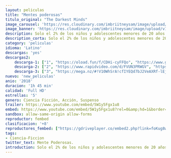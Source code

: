 ```yaml
---
layout: peliculas
title: "Mentes poderosas"
titulo_original: "The Darkest Minds"
image_carousel: 'https://res.cloudinary.com/imbriitneysam/image/upload/v1542404079/mente-poster-min.jpg'
image_banner: 'https://res.cloudinary.com/imbriitneysam/image/upload/v1542404079/mente-banner-min.jpg'
description: Solo el 2% de los niños y adolescentes menores de 20 años han sobrevivido a una plaga que ha asolado Estados Unidos. Los mismos que han desarrollado capacidades mentales que no pueden controlar. Los mismos que son apresados en Thurmond, un campamento controlado por el gobierno para todos los niños sobrevivientes. Entre ellos, Ruby Daly, una adolescente de 16 años que logra escapar de allí cambiando así el destino que le habían impuesto.
description_corta: Solo el 2% de los niños y adolescentes menores de 20 años han sobrevivido a una plaga que ha asolado Estados Unidos. Los mismos que han desarrollado capacidades mentales que no pueden controlar. Los mismos que son apresados en Thurmond, un campamento...
category: 'peliculas'
idioma: 'Latino'
descargas: 'yes'
descargas2:
    descarga-1: ["1", "https://oload.fun/f/CDHi-cyFFQo", "https://www.google.com/s2/favicons?domain=openload.co","OpenLoad","https://res.cloudinary.com/imbriitneysam/image/upload/v1541473684/mexico.png", "Latino", "Full HD"]
    descarga-2: ["2", "https://www.rapidvideo.com/d/FVUN3PRWGV", "https://www.google.com/s2/favicons?domain=www.rapidvideo.com","RapidVideo","https://res.cloudinary.com/imbriitneysam/image/upload/v1541473684/mexico.png", "Latino", "Full HD"]
    descarga-3: ["3", "https://mega.nz/#!V10WhSrA!cfIYEQd7bJ2VeAXRf-lEjLI1NvDfS4nCwW7Gr21uyH8", "https://www.google.com/s2/favicons?domain=mega.nz","Mega","https://res.cloudinary.com/imbriitneysam/image/upload/v1541473684/mexico.png", "Latino", "Full HD"]
nuevo: 'new_peliculas'
anio: '2018'
duracion: '1h 45 min'
calidad: 'Full HD'
estrellas: '5'
genero: Ciencia Ficción, Acción, Suspenso
trailer: https://www.youtube.com/embed/5W1y5Fgx1u8
embed: https://www.youtube.com/embed/5W1y5Fgx1u8?rel=0&amp;hd=1&border=0&wmode=opaque&enablejsapi=1&modestbranding=1&controls=1&showinfo=1
sandbox: allow-same-origin allow-forms
reproductor: fembed
clasificacion: '+8'
reproductores_fembed: ["https://gdriveplayer.co/embed2.php?link=foKug8wq6CvYAWwWS%252B2lawFjOVbiUqAKhPLhNoHugvQZ842PSlIEIPjIn%252FXA0q2DtlRGMY5FPSc0FMl5oOowyKF7Ru9DCusXXvJQX%252FsAL47HtrDJhZY2h3Il5i%252BrarCb1eKcY%252Bl8zX5eOKcERf6KgnWOZF%252BzsnQqeZkEtsigSl4fmoLeVZ6BXkuOFyxprYbSyuZkkWFQDpTgEDI6vD0KleGM%252FLbcf3eqJ4mx5qkbJR8I9wX1b%252BMQ6WdVV0fhEOG7Htl%252BNFDfy1PGkRJyI8AJFNBPyR7Z9mFH2%252B8be9n7JSd4%252BY5fGJGpErHY8bb1o81nRlrFf7y0y0yFv2VqzdA1LCEW%252FhVvIL5xs09etxDkk7hw%253D%253D","Latino","https://feurl.com/v/yx93x0jkq9l","Latino","https://mstream.space/jkrixm7ilco8","Latino","https://mstream.space/i6dnsdldds1o","Latino"]
tags:
- Ciencia-Ficcion
twitter_text: Mente Poderosas.
introduction: Solo el 2% de los niños y adolescentes menores de 20 años han sobrevivido a una plaga que ha asolado Estados Unidos. Los mismos que han desarrollado capacidades mentales que no pueden controlar. Los mismos que son apresados en Thurmond, un campamento...
---
```












